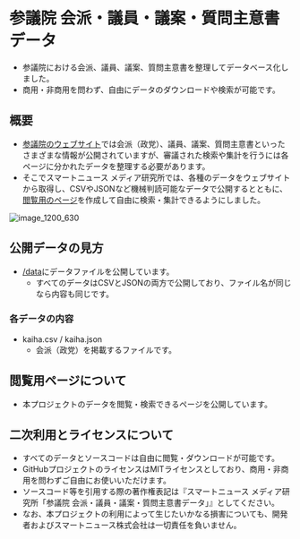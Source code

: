 # 参議院 会派・議員・議案・質問主意書データ
- 参議院における会派、議員、議案、質問主意書を整理してデータベース化しました。
- 商用・非商用を問わず、自由にデータのダウンロードや検索が可能です。

## 概要

- [参議院のウェブサイト](https://www.sangiin.go.jp/)では会派（政党）、議員、議案、質問主意書といったさまざまな情報が公開されていますが、審議された検索や集計を行うには各ページに分かれたデータを整理する必要があります。
- そこでスマートニュース メディア研究所では、各種のデータをウェブサイトから取得し、CSVやJSONなど機械判読可能なデータで公開するとともに、[閲覧用のページ](https://smartnews-smri.github.io/national-diet-bills/)を作成して自由に検索・集計できるようにしました。

![image_1200_630](https://user-images.githubusercontent.com/12462251/174038900-59da3b9b-829c-4c7f-8dcb-ab18fa6cd0fb.png)

## 公開データの見方

- [/data](https://github.com/smartnews-smri/house-of-councillors/tree/main/data)にデータファイルを公開しています。
  - すべてのデータはCSVとJSONの両方で公開しており、ファイル名が同じなら内容も同じです。

### 各データの内容
- kaiha.csv / kaiha.json
  - 会派（政党）を掲載するファイルです。


## 閲覧用ページについて

- 本プロジェクトのデータを閲覧・検索できるページを公開しています。



## 二次利用とライセンスについて

- すべてのデータとソースコードは自由に閲覧・ダウンロードが可能です。
- GitHubプロジェクトのライセンスはMITライセンスとしており、商用・非商用を問わずご自由にお使いいただけます。
- ソースコード等を引用する際の著作権表記は『スマートニュース メディア研究所「参議院 会派・議員・議案・質問主意書データ」』としてください。
- なお、本プロジェクトの利用によって生じたいかなる損害についても、開発者およびスマートニュース株式会社は一切責任を負いません。

